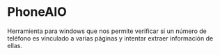 # PhoneAIO
Herramienta para windows que nos permite verificar si un número de teléfono es vinculado a varias páginas y intentar extraer información de ellas.
